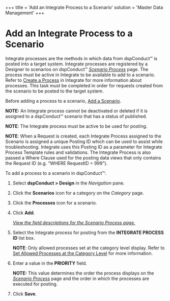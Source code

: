 +++
title = 'Add an Integrate Process to a Scenario'
solution = 'Master Data Management'
+++

# Add an Integrate Process to a Scenario

Integrate processes are the methods in which data from dspConduct™ is
posted into a target system. Integrate processes are registered by a
Designer to scenarios on dspConduct™
<span style="font-style: italic;">[Scenario
Process](../Page_Desc/Scenario_Process)</span> page. The process
must be active in Integrate to be available to add to a scenario. Refer
to [Create a
Process](../../../Platform/Integrate/Use_Cases/Create_a_Process) in
Integrate for more information about processes. This task must be
completed in order for requests created from the scenario to be posted
to the target system.

Before adding a process to a scenario, [Add a
Scenario](Add_Scenario).

**NOTE:** An Integrate process cannot be deactivated or deleted if it is
assigned to a dspConduct™ scenario that has a status of published.

<span style="font-weight: bold;">NOTE</span>: The Integrate process must
be active to be used for posting.

<span style="font-weight: bold;">NOTE</span>: When a Request is created,
each Integrate Process assigned to the Scenario is assigned a unique
Posting ID which can be used to assist while troubleshooting. Integrate
uses this Posting ID as a parameter for Integrate Process Template rules
and validations. The Integrate Process is also passed a Where Clause
used for the posting data views that only contains the Request ID (e.g.
“WHERE RequestID = 999”).

To add a process to a scenario in dspConduct™:

1.  Select <span style="font-weight: bold;">dspConduct \>
    </span>**Design** in the *Navigation* pane.

2.  Click the **Scenarios** icon for a category on the *Category* page.

3.  Click the **Processes** icon for a scenario.

4.  Click **Add**.
    
    *[View the field descriptions for the Scenario Process
    page.](../Page_Desc/Scenario_Process)*

5.  Select the Integrate process for posting from the **INTEGRATE
    PROCESS ID** list box.
    
    **NOTE**: Only allowed processes set at the category level display.
    Refer to [Set Allowed Processes at the Category
    Level](Set_Allowed_Processes_at_the_Category_Level) for more
    information.

6.  Enter a value in the **PRIORITY** field.
    
    **NOTE:** This value determines the order the process displays on
    the *[Scenario Process](../Page_Desc/Scenario_Process)* page and
    the order in which the processes are executed for posting.

7.  Click **Save**.
